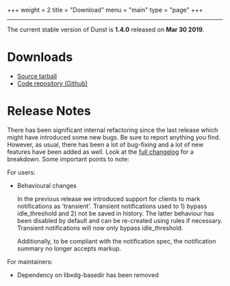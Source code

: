 +++
weight = 2
title = "Download"
menu = "main"
type = "page"
+++
***

The current stable version of Dunst is **1.4.0** released on **Mar 30 2019**.

# Downloads

* [Source tarball](https://github.com/dunst-project/dunst/archive/v1.3.2.tar.gz)
* [Code repository (Github)](https://github.com/dunst-project/dunst)

# Release Notes

There has been significant internal refactoring since the last release which
might have introduced some new bugs. Be sure to report anything you find.
However, as usual, there has been a lot of bug-fixing and a lot of new features
have been added as well. Look at the [full changelog](/changelog/) for a breakdown.
Some important points to note:

For users:

* Behavioural changes

    In the previous release we introduced support for clients to mark
    notifications as 'transient'. Transient notifications used to 1) bypass
    idle_threshold and 2) not be saved in history.
    The latter behaviour has been disabled by default and can be re-created using
    rules if necessary. Transient notifications will now only bypass
    idle_threshold.

    Additionally, to be compliant with the notification spec, the notification
    summary no longer accepts markup.

For maintainers:

* Dependency on libxdg-basedir has been removed


